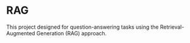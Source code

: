 # RAG
This project designed for question-answering tasks using the Retrieval-Augmented Generation (RAG) approach. 
